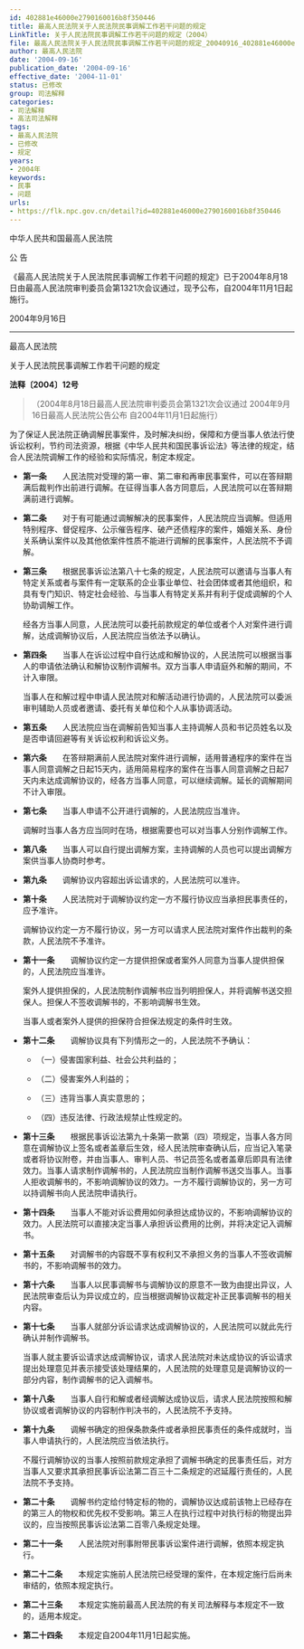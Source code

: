 ```yaml
---
id: 402881e46000e2790160016b8f350446
title: 最高人民法院关于人民法院民事调解工作若干问题的规定
LinkTitle: 关于人民法院民事调解工作若干问题的规定（2004）
file: 最高人民法院关于人民法院民事调解工作若干问题的规定_20040916_402881e46000e2790160016b8f350446.docx
author: 最高人民法院
date: '2004-09-16'
publication_date: '2004-09-16'
effective_date: '2004-11-01'
status: 已修改
group: 司法解释
categories:
- 司法解释
- 高法司法解释
tags:
- 最高人民法院
- 已修改
- 规定
years:
- 2004年
keywords:
- 民事
- 问题
urls:
- https://flk.npc.gov.cn/detail?id=402881e46000e2790160016b8f350446
---
```


中华人民共和国最高人民法院

公 告

《最高人民法院关于人民法院民事调解工作若干问题的规定》已于2004年8月18日由最高人民法院审判委员会第1321次会议通过，现予公布，自2004年11月1日起施行。

2004年9月16日

---

最高人民法院

关于人民法院民事调解工作若干问题的规定

**法释〔2004〕12号**

> （2004年8月18日最高人民法院审判委员会第1321次会议通过 2004年9月16日最高人民法院公告公布 自2004年11月1日起施行）

为了保证人民法院正确调解民事案件，及时解决纠纷，保障和方便当事人依法行使诉讼权利，节约司法资源，根据《中华人民共和国民事诉讼法》等法律的规定，结合人民法院调解工作的经验和实际情况，制定本规定。

- **第一条**　　人民法院对受理的第一审、第二审和再审民事案件，可以在答辩期满后裁判作出前进行调解。在征得当事人各方同意后，人民法院可以在答辩期满前进行调解。

- **第二条**　　对于有可能通过调解解决的民事案件，人民法院应当调解。但适用特别程序、督促程序、公示催告程序、破产还债程序的案件，婚姻关系、身份关系确认案件以及其他依案件性质不能进行调解的民事案件，人民法院不予调解。

- **第三条**　　根据民事诉讼法第八十七条的规定，人民法院可以邀请与当事人有特定关系或者与案件有一定联系的企业事业单位、社会团体或者其他组织，和具有专门知识、特定社会经验、与当事人有特定关系并有利于促成调解的个人协助调解工作。

  经各方当事人同意，人民法院可以委托前款规定的单位或者个人对案件进行调解，达成调解协议后，人民法院应当依法予以确认。

- **第四条**　　当事人在诉讼过程中自行达成和解协议的，人民法院可以根据当事人的申请依法确认和解协议制作调解书。双方当事人申请庭外和解的期间，不计入审限。

  当事人在和解过程中申请人民法院对和解活动进行协调的，人民法院可以委派审判辅助人员或者邀请、委托有关单位和个人从事协调活动。

- **第五条**　　人民法院应当在调解前告知当事人主持调解人员和书记员姓名以及是否申请回避等有关诉讼权利和诉讼义务。

- **第六条**　　在答辩期满前人民法院对案件进行调解，适用普通程序的案件在当事人同意调解之日起15天内，适用简易程序的案件在当事人同意调解之日起7天内未达成调解协议的，经各方当事人同意，可以继续调解。延长的调解期间不计入审限。

- **第七条**　　当事人申请不公开进行调解的，人民法院应当准许。

  调解时当事人各方应当同时在场，根据需要也可以对当事人分别作调解工作。

- **第八条**　　当事人可以自行提出调解方案，主持调解的人员也可以提出调解方案供当事人协商时参考。

- **第九条**　　调解协议内容超出诉讼请求的，人民法院可以准许。

- **第十条**　　人民法院对于调解协议约定一方不履行协议应当承担民事责任的，应予准许。

  调解协议约定一方不履行协议，另一方可以请求人民法院对案件作出裁判的条款，人民法院不予准许。

- **第十一条**　　调解协议约定一方提供担保或者案外人同意为当事人提供担保的，人民法院应当准许。

  案外人提供担保的，人民法院制作调解书应当列明担保人，并将调解书送交担保人。担保人不签收调解书的，不影响调解书生效。

  当事人或者案外人提供的担保符合担保法规定的条件时生效。

- **第十二条**　　调解协议具有下列情形之一的，人民法院不予确认：

  - （一）侵害国家利益、社会公共利益的；

  - （二）侵害案外人利益的；

  - （三）违背当事人真实意思的；

  - （四）违反法律、行政法规禁止性规定的。

- **第十三条**　　根据民事诉讼法第九十条第一款第（四）项规定，当事人各方同意在调解协议上签名或者盖章后生效，经人民法院审查确认后，应当记入笔录或者将协议附卷，并由当事人、审判人员、书记员签名或者盖章后即具有法律效力。当事人请求制作调解书的，人民法院应当制作调解书送交当事人。当事人拒收调解书的，不影响调解协议的效力。一方不履行调解协议的，另一方可以持调解书向人民法院申请执行。

- **第十四条**　　当事人不能对诉讼费用如何承担达成协议的，不影响调解协议的效力。人民法院可以直接决定当事人承担诉讼费用的比例，并将决定记入调解书。

- **第十五条**　　对调解书的内容既不享有权利又不承担义务的当事人不签收调解书的，不影响调解书的效力。

- **第十六条**　　当事人以民事调解书与调解协议的原意不一致为由提出异议，人民法院审查后认为异议成立的，应当根据调解协议裁定补正民事调解书的相关内容。

- **第十七条**　　当事人就部分诉讼请求达成调解协议的，人民法院可以就此先行确认并制作调解书。

  当事人就主要诉讼请求达成调解协议，请求人民法院对未达成协议的诉讼请求提出处理意见并表示接受该处理结果的，人民法院的处理意见是调解协议的一部分内容，制作调解书的记入调解书。

- **第十八条**　　当事人自行和解或者经调解达成协议后，请求人民法院按照和解协议或者调解协议的内容制作判决书的，人民法院不予支持。

- **第十九条**　　调解书确定的担保条款条件或者承担民事责任的条件成就时，当事人申请执行的，人民法院应当依法执行。

  不履行调解协议的当事人按照前款规定承担了调解书确定的民事责任后，对方当事人又要求其承担民事诉讼法第二百三十二条规定的迟延履行责任的，人民法院不予支持。

- **第二十条**　　调解书约定给付特定标的物的，调解协议达成前该物上已经存在的第三人的物权和优先权不受影响。第三人在执行过程中对执行标的物提出异议的，应当按照民事诉讼法第二百零八条规定处理。

- **第二十一条**　　人民法院对刑事附带民事诉讼案件进行调解，依照本规定执行。

- **第二十二条**　　本规定实施前人民法院已经受理的案件，在本规定施行后尚未审结的，依照本规定执行。

- **第二十三条**　　本规定实施前最高人民法院的有关司法解释与本规定不一致的，适用本规定。

- **第二十四条**　　本规定自2004年11月1日起实施。
